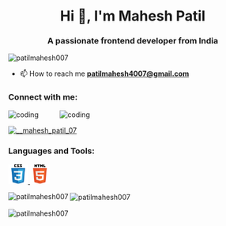 <h1 align="center">Hi 👋, I'm Mahesh Patil</h1>
<h3 align="center">A passionate frontend developer from India</h3>

<p align="left"> <img src="https://komarev.com/ghpvc/?username=patilmahesh007&label=Profile%20views&color=0e75b6&style=flat" alt="patilmahesh007" /> </p>

- 📫 How to reach me **patilmahesh4007@gmail.com**

<h3 align="left">Connect with me:</h3>
<img align="right" alt="coding" width="400px" src="https://user-images.githubusercontent.com/74038190/271839856-3b4607a1-1cc6-41f1-926f-892ae880e7a5.gif">
<img align="left "alt="coding" width="400px" src="https://i.pinimg.com/originals/68/43/cc/6843cc365df18febde115bc70eb15290.gif">
<p align="left">
<a href="https://instagram.com/__mahesh_patil_07" target="blank"><img align="center" src="https://raw.githubusercontent.com/rahuldkjain/github-profile-readme-generator/master/src/images/icons/Social/instagram.svg" alt="__mahesh_patil_07" height="30" width="40" /></a>
</p>

<h3 align="left">Languages and Tools:</h3>
<p align="left"> <a href="https://www.w3schools.com/css/" target="_blank" rel="noreferrer"> <img src="https://raw.githubusercontent.com/devicons/devicon/master/icons/css3/css3-original-wordmark.svg" alt="css3" width="40" height="40"/> </a> <a href="https://www.w3.org/html/" target="_blank" rel="noreferrer"> <img src="https://raw.githubusercontent.com/devicons/devicon/master/icons/html5/html5-original-wordmark.svg" alt="html5" width="40" height="40"/> </a> </p>

<p><img align="left" src="https://github-readme-stats.vercel.app/api/top-langs?username=patilmahesh007&show_icons=true&locale=en&layout=compact" alt="patilmahesh007" /></p>

<p>&nbsp;<img align="center" src="https://github-readme-stats.vercel.app/api?username=patilmahesh007&show_icons=true&locale=en" alt="patilmahesh007" /></p>

<p><img align="center" src="https://github-readme-streak-stats.herokuapp.com/?user=patilmahesh007&" alt="patilmahesh007" /></p>
